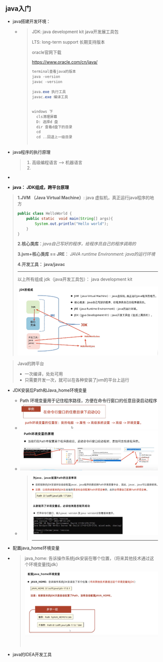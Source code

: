 ## java入门

- java搭建开发环境：

  - > JDK: java development kit java开发展工具包 
    >
    > LTS: long-term support 长期支持版本
    >
    > oracle官网下载
    >
    > https://www.oracle.com/cn/java/
    >
    > ```java
    > terminal查看java的版本
    > java -version
    > javac -version
    > 
    > java.exe 执行工具
    > javac.exe 编译工具
    >   
    > ```
    >
    > ```java
    > windows 下
    >   cls清理屏幕
    >   D: 选择d 盘
    >   dir 查看d盘下的目录 
    >   cd 
    >   cd ..回退上一级目录
    >   
    > ```
    >
    > 

- java程序的执行原理

  > 1. 高级编程语言 --> 机器语言
  > 2. 

- 

- **java： JDK组成，跨平台原理**

> **1.JVM （Java Virtual Machine）**: java 虚拟机，真正运行java程序的地方
>
> ```java
> public class HelloWorld {
>     public static  void main(String[] args){
>         System.out.println("Hello world");
>     }
> }
> ```
>
> **2.核心类库**：*java自己写好的程序，给程序员自己的程序调用的*
>
> **3.jvm+核心类库 == JRE**：  *JAVA runtime Environment: java的运行环境*
>
> **4.开发工具： java/javac** 
>
> ----
>
> 以上所有组成 jdk（java开发工具包）： java development kit
>
> ![](../imgs/0-jdk组成.png)

> Java的跨平台
>
> - 一次编译，处处可用
> - 只需要开发一次，就可以在各种安装了jvm的平台上运行

- JDK安装后Path和Java_home环境变量

  - Path 环境变量用于记住程序路径，方便在命令行窗口的任意目录启动程序
  -  ![](../imgs/0-path.png)
  - ![](../imgs/0-path2.png)
  - > ![](../imgs/0-path3.png)
    >
    > ---
    >
    > 

- 配置java_home环境变量

- >java_home:  告诉操作系统jdk安装在哪个位置，（将来其他技术通过这个环境变量找jdk）
  >
  >![](../imgs/0-path4.png)
  >
  >![]()















- java的IDEA开发工具